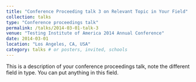 ```yaml
---
title: "Conference Proceeding talk 3 on Relevant Topic in Your Field"
collection: talks
type: "Conference proceedings talk"
permalink: /talks/2014-03-01-talk-3
venue: "Testing Institute of America 2014 Annual Conference"
date: 2014-03-01
location: "Los Angeles, CA, USA"
category: talks # or posters, invited, schools
---
```


This is a description of your conference proceedings talk, note the different field in type. You can put anything in this field.
